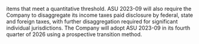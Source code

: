 items  that  meet  a  quantitative  threshold.  ASU  2023-09  will  also  require  the  Company  to  disaggregate  its  income  taxes  paid
disclosure  by  federal,  state  and  foreign  taxes,  with  further  disaggregation  required  for  significant  individual  jurisdictions.  The
Company will adopt ASU 2023-09 in its fourth quarter of 2026 using a prospective transition method.